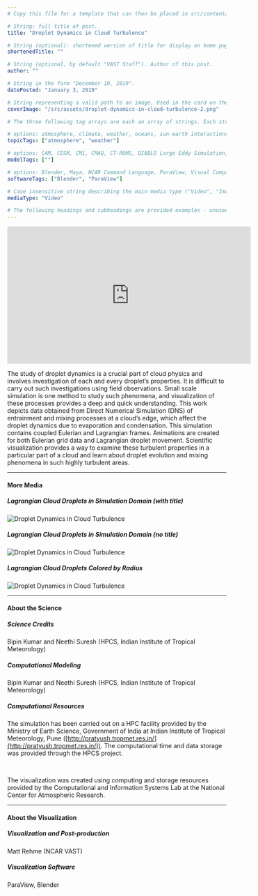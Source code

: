 ```yaml
---
# Copy this file for a template that can then be placed in src/content/visualizations. The name of this file will be used as the URL for the post.

# String: full title of post.
title: "Droplet Dynamics in Cloud Turbulence"

# String (optional): shortened version of title for display on home page in card.
shortenedTitle: ""

# String (optional, by default "VAST Staff"). Author of this post.
author: ""

# String in the form "December 10, 2019".
datePosted: "January 3, 2019" 

# String representing a valid path to an image. Used in the card on the main page. Likely to be in the form "/src/assets/..." for images located in src/assets.
coverImage: "/src/assets/droplet-dynamics-in-cloud-turbulence-2.png"

# The three following tag arrays are each an array of strings. Each string (case insensitive) represents a filter from the front page. Tags that do not correspond to a current filter will be ignored for filtering.

# options: atmosphere, climate, weather, oceans, sun-earth interactions, fire dynamics, solid earth, recent publications, experimental technologies
topicTags: ["atmosphere", "weather"]

# options: CAM, CESM, CM1, CMAQ, CT-ROMS, DIABLO Large Eddy Simulation, HRRR, HWRF, MPAS, SIMA, WACCM, WRF
modelTags: [""]

# options: Blender, Maya, NCAR Command Language, ParaView, Visual Comparator, VAPOR
softwareTags: ["Blender", "ParaView"]

# Case insensitive string describing the main media type ("Video", "Image", "App", etc). This is displayed in the post heading as a small tag above the title.
mediaType: "Video"

# The following headings and subheadings are provided examples - unused ones can be deleted. All Markdown content below will be rendered in the frontend.
---
```


<iframe width="560" height="315" src="https://www.youtube.com/embed/5NVvDyvfog4?si=c_pmRKY2iGv7CqBP" title="YouTube video player" frameborder="0" allow="accelerometer; autoplay; clipboard-write; encrypted-media; gyroscope; picture-in-picture; web-share" referrerpolicy="strict-origin-when-cross-origin" allowfullscreen></iframe>

The study of droplet dynamics is a crucial part of cloud physics and involves investigation of each and every droplet’s properties. It is difficult to carry out such investigations using field observations. Small scale simulation is one method to study such phenomena, and visualization of these processes provides a deep and quick understanding. This work depicts data obtained from Direct Numerical Simulation (DNS) of entrainment and mixing processes at a cloud’s edge, which affect the droplet dynamics due to evaporation and condensation. This simulation contains coupled Eulerian and Lagrangian frames. Animations are created for both Eulerian grid data and Lagrangian droplet movement. Scientific visualization provides a way to examine these turbulent properties in a particular part of a cloud and learn about droplet evolution and mixing phenomena in such highly turbulent areas.

___

#### More Media

##### Lagrangian Cloud Droplets in Simulation Domain (with title)

![Droplet Dynamics in Cloud Turbulence](../../assets/droplet-dynamics-in-cloud-turbulence-1.png)

##### Lagrangian Cloud Droplets in Simulation Domain (no title)

![Droplet Dynamics in Cloud Turbulence](../../assets/droplet-dynamics-in-cloud-turbulence-2.png)

##### Lagrangian Cloud Droplets Colored by Radius

![Droplet Dynamics in Cloud Turbulence](../../assets/droplet-dynamics-in-cloud-turbulence-3.png)

___

#### About the Science

##### Science Credits

Bipin Kumar and Neethi Suresh (HPCS, Indian Institute of Tropical Meteorology)

##### Computational Modeling

Bipin Kumar and Neethi Suresh (HPCS, Indian Institute of Tropical Meteorology)

##### Computational Resources

The simulation has been carried out on a HPC facility provided by the Ministry of Earth Science, Government of India at Indian Institute of Tropical Meteorology, Pune ([http://pratyush.tropmet.res.in/](http://pratyush.tropmet.res.in/)). The computational time and data storage was provided through the HPCS project.

<br />

The visualization was created using computing and storage resources provided by the Computational and Information Systems Lab at the National Center for Atmospheric Research.

___

#### About the Visualization

##### Visualization and Post-production

Matt Rehme (NCAR VAST)

##### Visualization Software

ParaView, Blender